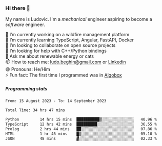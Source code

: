 ### Hi there 👋

My name is Ludovic. I'm a *mechanical* engineer aspiring to become a *software* engineer.

 🔭 I’m currently working on a wildfire management platform<br/>
 🌱 I’m currently learning TypeScript, Angular, FastAPI, Docker<br/>
 👯 I’m looking to collaborate on open source projects<br/>
 🤔 I’m looking for help with C++/Python bindings<br/>
 💬 Ask me about renewable energy or cats<br/>
 📫 How to reach me: ludo.beghin@gmail.com or [Linkedin](https://www.linkedin.com/in/ludovic-beghin/)<br/>
 😄 Pronouns: He/Him<br/>
 ⚡ Fun fact: The first time I programmed was in [Algobox](https://fr.wikipedia.org/wiki/Algobox)<br/>

##### Programming stats
<!--START_SECTION:waka-->

```txt
From: 15 August 2023 - To: 14 September 2023

Total Time: 34 hrs 47 mins

Python         14 hrs 15 mins  ██████████▒░░░░░░░░░░░░░░   40.96 %
TypeScript     12 hrs 42 mins  █████████░░░░░░░░░░░░░░░░   36.55 %
Prolog         2 hrs 44 mins   ██░░░░░░░░░░░░░░░░░░░░░░░   07.86 %
HTML           1 hr 46 mins    █▒░░░░░░░░░░░░░░░░░░░░░░░   05.10 %
JSON           48 mins         ▓░░░░░░░░░░░░░░░░░░░░░░░░   02.33 %
```

<!--END_SECTION:waka-->

